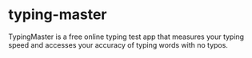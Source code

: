 # typing-master
TypingMaster is a free online typing test app that measures your typing speed and accesses your accuracy of typing words with no typos.
